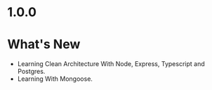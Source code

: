 # 1.0.0

# What's New

- Learning Clean Architecture With Node, Express, Typescript and Postgres.
- Learning With Mongoose.

